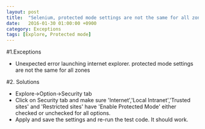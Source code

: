 ```yaml
---
layout: post
title:  "Selenium, protected mode settings are not the same for all zones"
date:   2016-01-30 01:00:00 +0900
category: Exceptions
tags: [Explore, Protected mode]
---
```


#1.Exceptions
- Unexpected error launching internet explorer. protected mode settings are not the same for all zones


#2. Solutions
- Explore->Option->Security tab
- Click on Security tab and make sure 'Internet','Local Intranet','Trusted sites' and 'Restricted sites' have 'Enable Protected Mode' either checked or unchecked for all options.
- Apply and save the settings and re-run the test code. It should work.